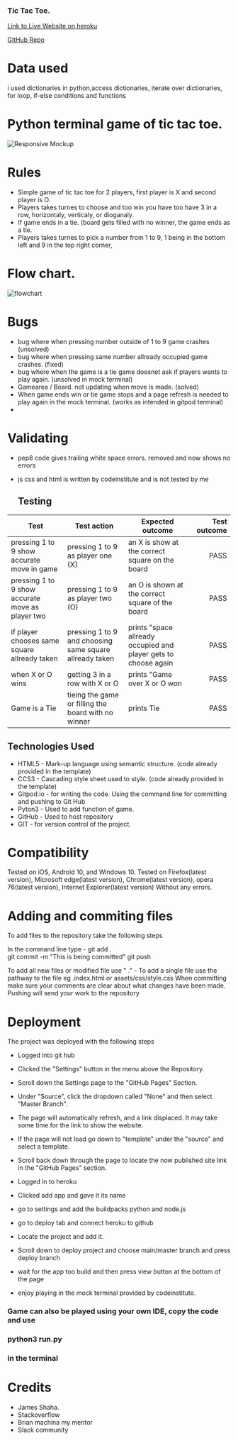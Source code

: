 ### Tic Tac Toe.

[Link to Live Website on heroku](https://tic-tac-toepp3.herokuapp.com/)

[GitHub Repo](https://github.com/ejkington/tic-tac-toe)

# Data used 
i used dictionaries in python,access dictionaries, iterate over dictionaries, for loop, if-else conditions and functions

# Python terminal game of tic tac toe.

![Responsive Mockup](https://github.com/ejkington/tic-tac-toe/blob/main/readme.md%20assets/mockup.PNG)

# Rules 
- Simple game of tic tac toe for 2 players, first player is X and second player is O.
- Players takes turnes to choose and too win you have too have 3 in a row, horizontaly, verticaly, or dioganaly.
- If game ends in a tie. (board gets filled with no winner, the game ends as a tie.
- Players takes turnes to pick a number from 1 to 9, 1 being in the bottom left and 9 in the top right corner,

# Flow chart.

![flowchart](https://github.com/ejkington/tic-tac-toe/blob/main/readme.md%20assets/flowchart.jpeg)
# Bugs

- bug where when pressing number outside of 1 to 9 game crashes (unsolved)
- bug where when pressing same number allready occupied game crashes. (fixed)
- bug where when the game is a tie game doesnet ask if players wants to play again. (unsolved in mock terminal)
- Gamearea / Board. not updating when move is made. (solved)
- When game ends win or tie game stops and a page refresh is needed to play again in the mock terminal. (works as intended in gitpod terminal)
- 
# Validating
- pep8 code gives trailing white space errors. removed and now shows no errors
- js css and html is written by codeinstitute and is not tested by me
  
  ## Testing 
 Test | Test action | Expected outcome      | Test outcome
------- | ---------------- | ---------- | ---------:
pressing 1 to 9 show accurate move in game | pressing 1 to 9 as player one (X) | an X is show at the correct square on the board | PASS
pressing 1 to 9 show accurate move as player two  |  pressing 1 to 9 as player two (O)        | an O is shown at the correct square of the board       | PASS
if player chooses same square allready taken   | pressing 1 to 9 and choosing same square allready taken | prints "space allready occupied and player gets to choose again    | PASS
when X or O wins   | getting 3 in a row with X or O  | prints "Game over X or O won    | PASS
Game is a Tie   | tieing the game or filling the board with no winner | prints Tie    | PASS

## Technologies Used 

* HTML5 - Mark-up language using semantic structure. (code already provided in the template)
* CCS3 - Cascading style sheet used to style. (code already provided in the template)
* Gitpod.io - for writing the code. Using the command line for committing and pushing to Git Hub
* Pyton3 - Used to add function of game.
* GitHub - Used to host repository 
* GIT - for version control of the project.

# Compatibility
Tested on iOS, Android 10, and Windows 10.
Tested on Firefox(latest version), Microsoft edge(latest version), Chrome(latest version), opera 76(latest version), Internet Explorer(latest version)
Without any errors.


# Adding and commiting files

To add files to the repository take the following steps

In the command line type -
        git add .  
        git commit -m "This is being committed"
        git push

To add all new files or modified file use " ."  - To add a single file use the pathway to the file eg .index.html  or assets/css/style.css
When committing make sure your comments are clear about what changes have been made. 
Pushing will send your work to the repository

# Deployment

The project was deployed with the following steps

* Logged into git hub
* Clicked the "Settings" button in the menu above the Repository.
* Scroll down the Settings page to the "GitHub Pages" Section.
* Under "Source", click the dropdown called "None" and then select "Master Branch".
* The page will automatically refresh, and a link displaced.  It may take some time for the link to show the website.
* If the page will not load go down to "template" under the "source" and select a template. 
* Scroll back down through the page to locate the now published site link in the "GitHub Pages" section.

* Logged in to heroku
* Clicked add app and gave it its name
* go to settings and add the buildpacks python and node.js
* go to deploy tab and connect heroku to github
* Locate the project and add it.
* Scroll down to deploy project and choose main/master branch and press deploy branch
* wait for the app too build and then press view button at the bottom of the page
* enjoy playing in the mock terminal provided by codeinstitute.

### Game can also be played using your own IDE, copy the code and use 
### python3 run.py
### in the terminal




# Credits 
- James Shaha.
- Stackoverflow
- Brian machina my mentor
- Slack community
